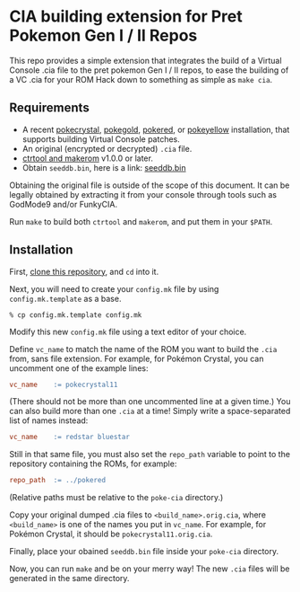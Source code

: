 # CIA building extension for Pret Pokemon Gen I / II Repos

This repo provides a simple extension that integrates the build of a Virtual Console .cia file to the pret pokemon Gen I / II repos, to ease the building of a VC .cia for your ROM Hack down to something as simple as `make cia`.

## Requirements

* A recent [pokecrystal](https://github.com/pret/pokecrystal), [pokegold](https://github.com/pret/pokegold), [pokered](https://github.com/pret/pokered), or [pokeyellow](https://github.com/pret/pokeyellow) installation, that supports building Virtual Console patches.
* An original (encrypted or decrypted) `.cia` file.
* [ctrtool and makerom](https://github.com/3DSGuy/Project_CTR) v1.0.0 or later.
* Obtain `seeddb.bin`, here is a link: [seeddb.bin](https://github.com/ihaveamac/3DS-rom-tools/raw/master/seeddb/seeddb.bin)

Obtaining the original file is outside of the scope of this document. It can be legally obtained by extracting it from your console through tools such as GodMode9 and/or FunkyCIA.

Run `make` to build both `ctrtool` and `makerom`, and put them in your `$PATH`.

## Installation

First, [clone this repository](https://docs.github.com/en/repositories/creating-and-managing-repositories/cloning-a-repository), and `cd` into it.

Next, you will need to create your `config.mk` file by using `config.mk.template` as a base. 

```console
% cp config.mk.template config.mk
```

Modify this new `config.mk` file using a text editor of your choice.

Define `vc_name` to match the name of the ROM you want to build the `.cia` from, sans file extension.
For example, for Pokémon Crystal, you can uncomment one of the example lines:

```makefile
vc_name    := pokecrystal11
```

(There should not be more than one uncommented line at a given time.)
You can also build more than one `.cia` at a time!
Simply write a space-separated list of names instead:

```makefile
vc_name    := redstar bluestar
```

Still in that same file, you must also set the `repo_path` variable to point to the repository containing the ROMs, for example:

```makefile
repo_path  := ../pokered
```

(Relative paths must be relative to the `poke-cia` directory.)

Copy your original dumped .cia files to `<build_name>.orig.cia`, where `<build_name>` is one of the names you put in `vc_name`.
For example, for Pokémon Crystal, it should be `pokecrystal11.orig.cia`.

Finally, place your obained `seeddb.bin` file inside your `poke-cia` directory.

Now, you can run `make` and be on your merry way!
The new `.cia` files will be generated in the same directory.
